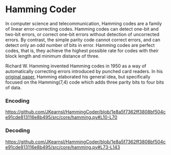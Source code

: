 # Hamming Coder

In computer science and telecommunication, Hamming codes are a family of linear 
error-correcting codes. Hamming codes can detect one-bit and two-bit errors, 
or correct one-bit errors without detection of uncorrected errors. 
By contrast, the simple parity code cannot correct errors, and can detect only an odd number of 
bits in error. Hamming codes are perfect codes, that is, they achieve the highest possible rate 
for codes with their block length and minimum distance of three.

Richard W. Hamming invented Hamming codes in 1950 as a way of automatically correcting errors 
introduced by punched card readers. In his [original paper](https://calhoun.nps.edu/server/api/core/bitstreams/0d21de63-5f08-4f42-899d-7ccb9b07980f/content), 
Hamming elaborated his general idea, but specifically focused on the Hamming(7,4) code 
which adds three parity bits to four bits of data.

### Encoding

https://github.com/JKearnsl/HammingCoder/blob/1e8a5f7362ff3808bf504ce91cde813116e8b495/src/core/hamming.py#L10-L70


### Decoding

https://github.com/JKearnsl/HammingCoder/blob/1e8a5f7362ff3808bf504ce91cde813116e8b495/src/core/hamming.py#L73-L143